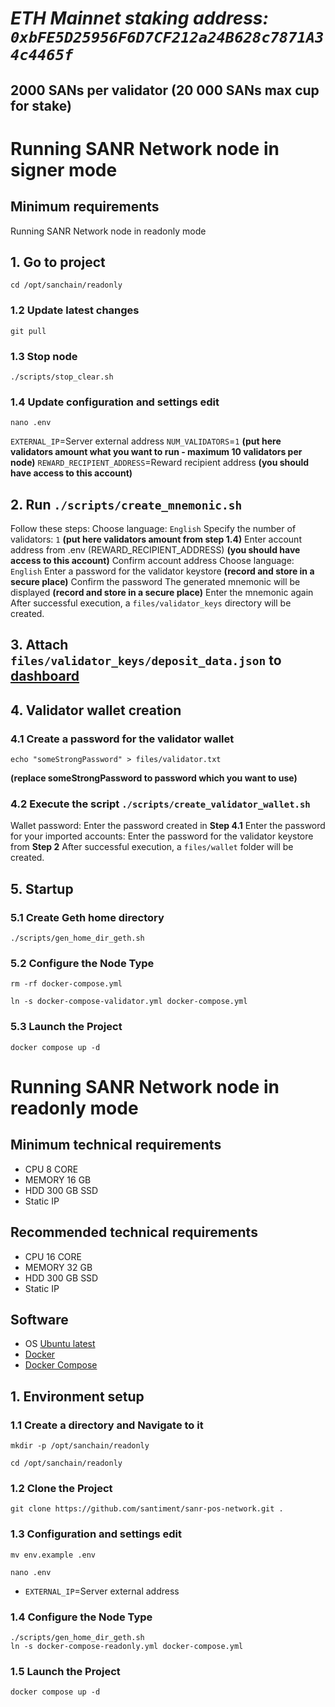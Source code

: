 # *ETH Mainnet staking address: ```0xbFE5D25956F6D7CF212a24B628c7871A34c4465f```*
## 2000 SANs per validator (20 000 SANs max cup for stake)

# Running SANR Network node in signer mode
## Minimum requirements
 Running SANR Network node in readonly mode

## 1. Go to project
```shell
cd /opt/sanchain/readonly
```
### 1.2 Update latest changes
```shell
git pull
```
### 1.3 Stop node
```schell
./scripts/stop_clear.sh
```
### 1.4 Update configuration and settings edit
```shell
nano .env
```
 `EXTERNAL_IP`=Server external address
 `NUM_VALIDATORS`=`1` **(put here validators amount what you want to run - maximum 10 validators per node)**
 `REWARD_RECIPIENT_ADDRESS`=Reward recipient address **(you should have access to this account)**

## 2. Run `./scripts/create_mnemonic.sh`
Follow these steps:
 Choose language: `English`
 Specify the number of validators: `1` **(put here validators amount from step 1.4)**
 Enter account address from .env (REWARD_RECIPIENT_ADDRESS) **(you should have access to this account)**
 Confirm account address
 Choose language: `English`
 Enter a password for the validator keystore **(record and store in a secure place)**
 Confirm the password
 The generated mnemonic will be displayed **(record and store in a secure place)**
 Enter the mnemonic again
  After successful execution, a `files/validator_keys` directory will be created.

## 3. Attach `files/validator_keys/deposit_data.json` to  [dashboard](https://nodes.sanr.network)
## 4. Validator wallet creation
### 4.1 Create a password for the validator wallet
```shell
echo "someStrongPassword" > files/validator.txt
```
**(replace someStrongPassword to password which you want to use)**

### 4.2 Execute the script `./scripts/create_validator_wallet.sh`
 Wallet password: Enter the password created in **Step 4.1**
 Enter the password for your imported accounts: Enter the password for the validator keystore from **Step 2**
  After successful execution, a `files/wallet` folder will be created.
  
## 5. Startup
### 5.1 Create Geth home directory
```shell
./scripts/gen_home_dir_geth.sh
```

### 5.2 Configure the Node Type
```shell
rm -rf docker-compose.yml

ln -s docker-compose-validator.yml docker-compose.yml
```

### 5.3 Launch the Project
```shell
docker compose up -d
```



# Running SANR Network node in readonly mode
 
## Minimum technical requirements
- CPU 8 CORE
- MEMORY 16 GB
- HDD 300 GB SSD
- Static IP
## Recommended technical requirements 
- CPU 16 CORE
- MEMORY 32 GB
- HDD 300 GB SSD
- Static IP
## Software
- OS [Ubuntu latest](https://ubuntu.com/server)
- [Docker](https://docs.docker.com/engine/install/ubuntu/)
- [Docker Compose](https://docs.docker.com/engine/install/ubuntu/)

## 1. Environment setup
### 1.1 Create a directory and Navigate to it
```shell
mkdir -p /opt/sanchain/readonly
```
```shell
cd /opt/sanchain/readonly
```
### 1.2 Clone the Project
```shell
git clone https://github.com/santiment/sanr-pos-network.git .
```
### 1.3 Configuration and settings edit
```shell
mv env.example .env
```
```shell
nano .env
```
- `EXTERNAL_IP`=Server external address

### 1.4 Configure the Node Type
```shell
./scripts/gen_home_dir_geth.sh
ln -s docker-compose-readonly.yml docker-compose.yml
```

### 1.5 Launch the Project
```shell
docker compose up -d
```
